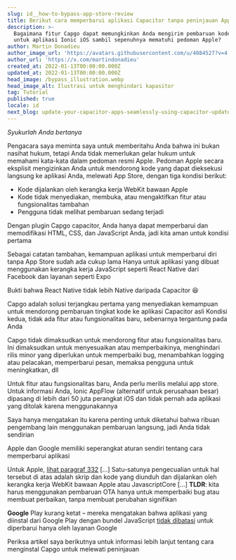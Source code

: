 ```yaml
---
slug: id__how-to-bypass-app-store-review
title: Berikut cara memperbarui aplikasi Capacitor tanpa peninjauan App Store.
description: >-
  Bagaimana fitur Capgo dapat memungkinkan Anda mengirim pembaruan kode langsung
  untuk aplikasi Ionic iOS sambil sepenuhnya mematuhi pedoman Apple?
author: Martin Donadieu
author_image_url: 'https://avatars.githubusercontent.com/u/4084527?v=4'
author_url: 'https://x.com/martindonadieu'
created_at: 2022-01-13T00:00:00.000Z
updated_at: 2022-01-13T00:00:00.000Z
head_image: /bypass_illustration.webp
head_image_alt: Ilustrasi untuk menghindari kapasitor
tag: Tutorial
published: true
locale: id
next_blog: update-your-capacitor-apps-seamlessly-using-capacitor-updater
---
```


_Syukurlah Anda bertanya_

Pengacara saya meminta saya untuk memberitahu Anda bahwa ini bukan nasihat hukum, tetapi Anda tidak memerlukan gelar hukum untuk memahami kata-kata dalam pedoman resmi Apple. Pedoman Apple secara eksplisit mengizinkan Anda untuk mendorong kode yang dapat dieksekusi langsung ke aplikasi Anda, melewati App Store, dengan tiga kondisi berikut:

* Kode dijalankan oleh kerangka kerja WebKit bawaan Apple
* Kode tidak menyediakan, membuka, atau mengaktifkan fitur atau fungsionalitas tambahan
* Pengguna tidak melihat pembaruan sedang terjadi

Dengan plugin Capgo capacitor, Anda hanya dapat memperbarui dan memodifikasi HTML, CSS, dan JavaScript Anda, jadi kita aman untuk kondisi pertama

Sebagai catatan tambahan, kemampuan aplikasi untuk memperbarui diri tanpa App Store sudah ada cukup lama
Hanya untuk aplikasi yang dibuat menggunakan kerangka kerja JavaScript seperti React Native dari Facebook dan layanan seperti Expo

Bukti bahwa React Native tidak lebih Native daripada Capacitor 😆

Capgo adalah solusi terjangkau pertama yang menyediakan kemampuan untuk mendorong pembaruan tingkat kode ke aplikasi Capacitor asli
Kondisi kedua, tidak ada fitur atau fungsionalitas baru, sebenarnya tergantung pada Anda

Capgo tidak dimaksudkan untuk mendorong fitur atau fungsionalitas baru. Ini dimaksudkan untuk menyesuaikan atau memperbaikinya, menghindari rilis minor yang diperlukan untuk memperbaiki bug, menambahkan logging atau pelacakan, memperbarui pesan, memaksa pengguna untuk meningkatkan, dll

Untuk fitur atau fungsionalitas baru, Anda perlu merilis melalui app store. Untuk informasi Anda, Ionic AppFlow (alternatif untuk perusahaan besar) dipasang di lebih dari 50 juta perangkat iOS dan tidak pernah ada aplikasi yang ditolak karena menggunakannya

Saya hanya mengatakan itu karena penting untuk diketahui bahwa ribuan pengembang lain menggunakan pembaruan langsung, jadi Anda tidak sendirian

Apple dan Google memiliki seperangkat aturan sendiri tentang cara memperbarui aplikasi

Untuk Apple, [lihat paragraf 332](https://developerapplecom/programs/information/Apple_Developer_Program_Information_8_12_15pdf/)
\[…\] Satu-satunya pengecualian untuk hal tersebut di atas adalah skrip dan kode yang diunduh dan dijalankan oleh kerangka kerja WebKit bawaan Apple atau JavascriptCore \[…\] __TLDR__: kita harus menggunakan pembaruan OTA hanya untuk memperbaiki bug atau membuat perbaikan, tanpa membuat perubahan signifikan

__Google__ Play kurang ketat – mereka mengatakan bahwa aplikasi yang diinstal dari Google Play dengan bundel JavaScript [tidak dibatasi](https://supportgooglecom/googleplay/android-developer/answer/9888379/?hl=en) untuk diperbarui hanya oleh layanan Google


Periksa artikel saya berikutnya untuk informasi lebih lanjut tentang cara menginstal Capgo untuk melewati peninjauan